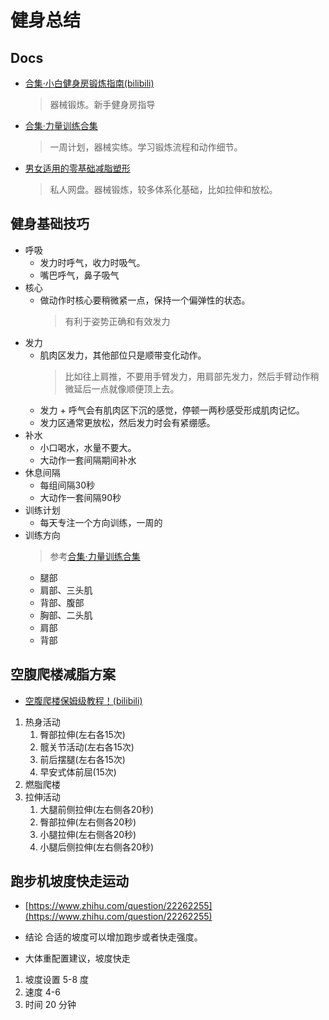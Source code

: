 # 健身总结

## Docs
- [合集·小白健身房锻炼指南(bilibili)](https://space.bilibili.com/435967101/channel/collectiondetail?sid=3788)
    > 器械锻炼。新手健身房指导
- [合集·力量训练合集](https://space.bilibili.com/435967101/channel/collectiondetail?sid=211354)
    > 一周计划，器械实练。学习锻炼流程和动作细节。
- [男女适用的零基础减脂塑形](https://www.aliyundrive.com/drive/file/backup/6400bcd05f33637f16d442ed9734bd12fe235ce3)
    > 私人网盘。器械锻炼，较多体系化基础，比如拉伸和放松。

## 健身基础技巧
- 呼吸
    - 发力时呼气，收力时吸气。
    - 嘴巴呼气，鼻子吸气
- 核心
    - 做动作时核心要稍微紧一点，保持一个偏弹性的状态。
        > 有利于姿势正确和有效发力
- 发力
    - 肌肉区发力，其他部位只是顺带变化动作。
        > 比如往上肩推，不要用手臂发力，用肩部先发力，然后手臂动作稍微延后一点就像顺便顶上去。
    - 发力 + 呼气会有肌肉区下沉的感觉，停顿一两秒感受形成肌肉记忆。
    - 发力区通常更放松，然后发力时会有紧绷感。
- 补水
    - 小口喝水，水量不要大。
    - 大动作一套间隔期间补水
- 休息间隔
    - 每组间隔30秒
    - 大动作一套间隔90秒
- 训练计划
    - 每天专注一个方向训练，一周的
- 训练方向
    > 参考[合集·力量训练合集](https://space.bilibili.com/435967101/channel/collectiondetail?sid=211354)
    - 腿部
    - 肩部、三头肌
    - 背部、腹部
    - 胸部、二头肌
    - 肩部
    - 背部

## 空腹爬楼减脂方案
- [空腹爬楼保姆级教程！(bilibili)](https://www.bilibili.com/video/BV1HV4y1r7RV/?spm_id_from=autoNext&vd_source=df7c2cd1afdc7ae35be0af6c0c76be67)
1. 热身活动
    1. 臀部拉伸(左右各15次)
    2. 髋关节活动(左右各15次)
    3. 前后摆腿(左右各15次)
    4. 早安式体前屈(15次)
2. 燃脂爬楼
3. 拉伸活动
    1. 大腿前侧拉伸(左右侧各20秒)
    2. 臀部拉伸(左右侧各20秒)
    3. 小腿拉伸(左右侧各20秒)
    4. 小腿后侧拉伸(左右侧各20秒)

## 跑步机坡度快走运动
- [https://www.zhihu.com/question/22262255](https://www.zhihu.com/question/22262255)

- 结论
合适的坡度可以增加跑步或者快走强度。

- 大体重配置建议，坡度快走
1. 坡度设置 5-8 度
2. 速度 4-6
3. 时间 20 分钟